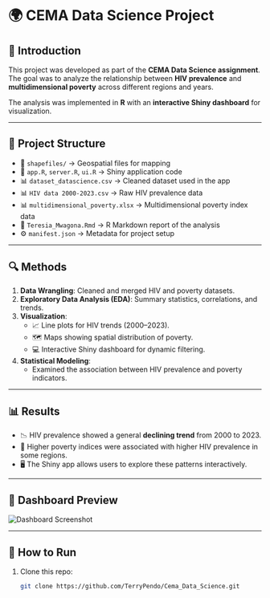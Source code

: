 # 🌍 CEMA Data Science Project

## 📖 Introduction
This project was developed as part of the **CEMA Data Science assignment**.  
The goal was to analyze the relationship between **HIV prevalence** and **multidimensional poverty** across different regions and years.  

The analysis was implemented in **R** with an **interactive Shiny dashboard** for visualization.

---

## 📂 Project Structure
- 📁 `shapefiles/` → Geospatial files for mapping  
- 📄 `app.R`, `server.R`, `ui.R` → Shiny application code  
- 📊 `dataset_datascience.csv` → Cleaned dataset used in the app  
- 📊 `HIV data 2000-2023.csv` → Raw HIV prevalence data  
- 📊 `multidimensional_poverty.xlsx` → Multidimensional poverty index data  
- 📝 `Teresia_Mwagona.Rmd` → R Markdown report of the analysis  
- ⚙️ `manifest.json` → Metadata for project setup  

---

## 🔍 Methods
1. **Data Wrangling**: Cleaned and merged HIV and poverty datasets.  
2. **Exploratory Data Analysis (EDA)**: Summary statistics, correlations, and trends.  
3. **Visualization**:  
   - 📈 Line plots for HIV trends (2000–2023).  
   - 🗺️ Maps showing spatial distribution of poverty.  
   - 💻 Interactive Shiny dashboard for dynamic filtering.  
4. **Statistical Modeling**:  
   - Examined the association between HIV prevalence and poverty indicators.  

---

## 📊 Results
- 📉 HIV prevalence showed a general **declining trend** from 2000 to 2023.  
- 🤝 Higher poverty indices were associated with higher HIV prevalence in some regions.  
- 🖥️ The Shiny app allows users to explore these patterns interactively.  

---

## 📸 Dashboard Preview
![Dashboard Screenshot](dashboard.png)

---

## 🚀 How to Run
1. Clone this repo:
   ```bash
   git clone https://github.com/TerryPendo/Cema_Data_Science.git
